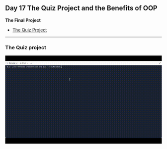 ## Day 17 The Quiz Project and the Benefits of OOP

**The Final Project**

- [The Quiz Project](https://replit.com/@supercodr/quiz-game-start)

---

###  The Quiz project

![](quiz-game-project.gif)